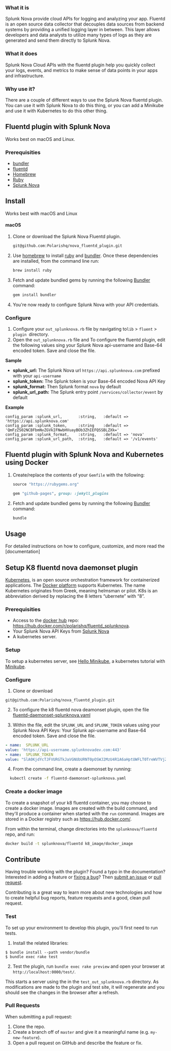 ### What it is

Splunk Nova provide cloud APIs for logging and analyzing your app. Fluentd is an open source data collector that decouples data sources from backend systems by providing a unified logging layer in between. This layer allows developers and data analysts to utilize many types of logs as they are generated and send them directly to Splunk Nova.

### What it does

Splunk Nova Cloud APIs with the fluentd plugin help you quickly collect your logs, events, and metrics to make sense of data points in your apps and infrastructure.

### Why use it?

There are a couple of different ways to use the Splunk Nova fluentd plugin. You can use it with Splunk Nova to do this thing, or you can add a Minikube and use it with Kubernetes to do this other thing.

## Fluentd plugin with Splunk Nova

Works best on macOS and Linux.

### Prerequisities

-   [bundler]
-   [fluentd]
-   [Homebrew]
-   [Ruby]
  - [Splunk Nova][nova]

## Install

Works best with macOS and Linux

#### macOS

1. Clone or download the Splunk Nova Fluentd plugin.
    ```bash
    git@github.com:Polarishq/nova_fluentd_plugin.git
    ```
2. Use [homebrew] to install [ruby] and [bundler]. Once these dependencies are installed, from the command line run:

   ```bash
   brew install ruby
   ```
3. Fetch and update bundled gems by running the following [Bundler](http://bundler.io/) command:
   ```bash
   gem install bundler
   ```
4.    You're now ready to configure Splunk Nova with your API credentials.

### Configure

1. Configure your  `out_splunknova.rb` file by navigating to`lib` > `fluent` > `plugin `directory.
2. Open the `out_splunknova.rb` file and To configure the fluentd plugin, edit the following values sing your Splunk Nova api-username and Base-64 encoded token. Save and close the file.

**Sample**
* **splunk_url:** The Splunk Nova url `https://api.splunknova.com` prefixed with your `api-username`
* **splunk_token:** The Splunk token is your Base-64 encoded Nova API Key
* **splunk_format:** Then Splunk format `nova` by default
* **splunk_url_path:** The Splunk entry point `/services/collector/event` by default

**Example**
```
config_param :splunk_url,       :string,   :default => 'https://api.splunknova.com'
config_param :splunk_token,     :string    :default => 'QmFzZS02NCBFbmNvZGVkIFNwbHVuayBOb3ZhIEFQSSBLZXk='
config_param :splunk_format,    :string,   :default => 'nova'
config_param :splunk_url_path,  :string,   :default => '/v1/events'
```


## Fluentd plugin with Splunk Nova and Kubernetes using Docker

1. Create/replace the contents of your `Gemfile` with the following:

   ```ruby
   source "https://rubygems.org"

   gem "github-pages", group: :jekyll_plugins
   ```

2. Fetch and update bundled gems by running the following [Bundler](http://bundler.io/) command:

   ```bash
   bundle
   ```

## Usage

For detailed instructions on how to configure, customize, and more read the [documentation]


## Setup K8 fluentd nova daemonset plugin

[Kubernetes], is an open source orchestration framework for containerized applications. The [Docker platform][dockerkub] supports Kubernetes. The name Kubernetes originates from Greek, meaning helmsman or pilot. K8s is an abbreviation derived by replacing the 8 letters “ubernete” with “8”.

### Prerequisities

- Access to the [docker hub][dhub] repo: https://hub.docker.com/r/polarishq/fluentd_splunknova.
- Your Splunk Nova API Keys from [Splunk Nova][nova]
- A kubernetes server.

### Setup
To setup a kubernetes server, see [Hello Minikube][hello], a kubernetes tutorial with [Minikube].

### Configure

1. Clone or download

  ```
  git@github.com:Polarishq/nova_fluentd_plugin.git
  ```

2. To configure the k8 fluentd nova deamonset plugin, open the file [fluentd-daemonset-splunknova.yaml](k8_image/fluentd-daemonset-splunknova.yaml)

3. Within the file, edit the `SPLUNK_URL` and `SPLUNK_TOKEN` values using your Splunk Nova API Keys: Your Splunk api-username and Base-64 encoded token. Save and close the file.

  ```yaml
  - name:  SPLUNK_URL
  value: 'https://api-username.splunknovadev.com:443'
  - name:  SPLUNK_TOKEN
  value: "SlA0KjdYcTJFVURGTkJaVGNUbURNT0pOSWJ2MzU4R1A6aHptUWFLT0TreWVTVjZyV3ZkdXdzWlhkVzBEdzgycDMxLVZDOTNkZG5ncDN2T1ZNaTY2bmN3NXdzak1LcGpWSa=="
  ```

4. From the command line, create a daemonset by running:

  ```Bash
    kubectl create -f fluentd-daemonset-splunknova.yaml
```

### Create a docker image
To create a snapshot of your k8 fluentd container, you may choose to create a docker image. Images are created with the build command, and they'll produce a container when started with the `run` command. Images are stored in a Docker registry such as https://hub.docker.com/.

From within the terminal, change directories into the   `splunknova/fluentd` repo, and run:

```Bash
docker build -t splunknova/fluentd k8_image/docker_image
```

## Contribute

Having trouble working with the plugin? Found a typo in the documentation? Interested in adding a feature or [fixing a bug](https://github.com/splunknova/fluentd/issues)? Then [submit an issue](https://github.com/https://github.com/splunknova/fluentd/issues/new) or [pull request](https://help.github.com/articles/using-pull-requests/).

Contributing is a great way to learn more about new technologies and how to create helpful bug reports, feature requests and a good, clean pull request.

### Test

To set up your environment to develop this plugin, you'll first need to run tests.

1. Install the related libraries:

```
$ bundle install --path vendor/bundle
$ bundle exec rake test
```

2. Test the plugin, run `bundle exec rake preview` and open your browser at `http://localhost:0000/test/`.

This starts a server using the in the `test_out_splunknova.rb` directory. As modifications are made to the plugin and test site, it will regenerate and you should see the changes in the browser after a refresh.

### Pull Requests

When submitting a pull request:

1. Clone the repo.
2. Create a branch off of `master` and give it a meaningful name (e.g. `my-new-feature`).
3. Open a pull request on GitHub and describe the feature or fix.

[bundler]: http://bundler.io/
[dhub]: https://hub.docker.com/
[dockerkub]: https://www.docker.com/kubernetes
[fluentd]: https://www.fluentd.org/
[hello]: https://kubernetes.io/docs/tutorials/stateless-application/hello-minikube/
[homebrew]: https://brew.sh/
[kubernetes]: https://kubernetes.io/
[minikube]: https://kubernetes.io/docs/getting-started-guides/minikube/
[nova]: https://www.splunknova.com/
[ruby]: https://www.ruby-lang.org/en/downloads/
